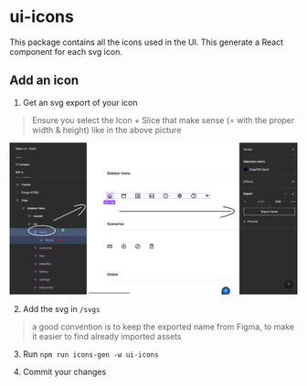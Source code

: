 # ui-icons

This package contains all the icons used in the UI. This generate a React component for each svg icon.

## Add an icon

1. Get an svg export of your icon

> Ensure you select the Icon + Slice that make sense (= with the proper width & height) like in the above picture

![extract-svg-figma](./docs/extract-svg-figma.png)

2. Add the svg in `/svgs`

> a good convention is to keep the exported name from Figma, to make it easier to find already imported assets

3. Run `npm run icons-gen -w ui-icons`

4. Commit your changes
